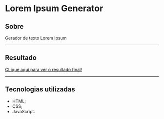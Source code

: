 # Lorem Ipsum Generator

## Sobre

Gerador de texto Lorem Ipsum

---

## Resultado

[CLique aqui para ver o resultado final!](https://wellsantoss.github.io/lorem-ipsum-generator/)

---

## Tecnologias utilizadas

- HTML;
- CSS;
- JavaScript.
